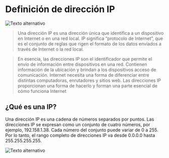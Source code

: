 # Definición de dirección IP
![Texto alternativo](https://latam.kaspersky.com/content/es-mx/images/repository/isc/2020/what-is-an-ip-address1.jpg)

> Una dirección IP es una dirección única que identifica a un dispositivo en Internet o en una red local. IP significa “protocolo de Internet”, que es el conjunto de reglas que rigen el formato de los datos enviados a través de Internet o la red local.

>En esencia, las direcciones IP son el identificador que permite el envío de información entre dispositivos en una red. Contienen información de la ubicación y brindan a los dispositivos acceso de comunicación. Internet necesita una forma de diferenciar entre distintas computadoras, enrutadores y sitios web. Las direcciones IP proporcionan una forma de hacerlo y forman una parte esencial de cómo funciona Internet

## ¿Qué es una IP?
Una dirección IP es una cadena de números separados por puntos. Las direcciones IP se expresan como un conjunto de cuatro números, por ejemplo, 192.158.1.38. Cada número del conjunto puede variar de 0 a 255. Por lo tanto, el rango completo de direcciones IP va desde 0.0.0.0 hasta 255.255.255.255.

![Texto alternativo](https://whstatic.1and1.com/help/CloudServer/ES/adding_additional_public_ip_windows_01.png)